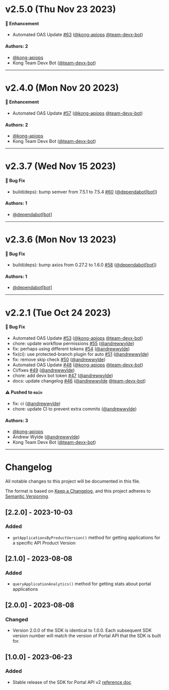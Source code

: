 # v2.5.0 (Thu Nov 23 2023)

#### 🚀 Enhancement

- Automated OAS Update [#63](https://github.com/Kong/sdk-portal-js/pull/63) ([@kong-apiops](https://github.com/kong-apiops) [@team-devx-bot](https://github.com/team-devx-bot))

#### Authors: 2

- [@kong-apiops](https://github.com/kong-apiops)
- Kong Team Devx Bot ([@team-devx-bot](https://github.com/team-devx-bot))

---

# v2.4.0 (Mon Nov 20 2023)

#### 🚀 Enhancement

- Automated OAS Update [#57](https://github.com/Kong/sdk-portal-js/pull/57) ([@kong-apiops](https://github.com/kong-apiops) [@team-devx-bot](https://github.com/team-devx-bot))

#### Authors: 2

- [@kong-apiops](https://github.com/kong-apiops)
- Kong Team Devx Bot ([@team-devx-bot](https://github.com/team-devx-bot))

---

# v2.3.7 (Wed Nov 15 2023)

#### 🐛 Bug Fix

- build(deps): bump semver from 7.5.1 to 7.5.4 [#60](https://github.com/Kong/sdk-portal-js/pull/60) ([@dependabot[bot]](https://github.com/dependabot[bot]))

#### Authors: 1

- [@dependabot[bot]](https://github.com/dependabot[bot])

---

# v2.3.6 (Mon Nov 13 2023)

#### 🐛 Bug Fix

- build(deps): bump axios from 0.27.2 to 1.6.0 [#58](https://github.com/Kong/sdk-portal-js/pull/58) ([@dependabot[bot]](https://github.com/dependabot[bot]))

#### Authors: 1

- [@dependabot[bot]](https://github.com/dependabot[bot])

---

# v2.2.1 (Tue Oct 24 2023)

#### 🐛 Bug Fix

- Automated OAS Update [#53](https://github.com/Kong/sdk-portal-js/pull/53) ([@kong-apiops](https://github.com/kong-apiops) [@team-devx-bot](https://github.com/team-devx-bot))
- chore: update workflow permissions [#55](https://github.com/Kong/sdk-portal-js/pull/55) ([@andrewwylde](https://github.com/andrewwylde))
- fix: perhaps using different tokens [#54](https://github.com/Kong/sdk-portal-js/pull/54) ([@andrewwylde](https://github.com/andrewwylde))
- fix(ci): use protected-branch plugin for auto [#51](https://github.com/Kong/sdk-portal-js/pull/51) ([@andrewwylde](https://github.com/andrewwylde))
- fix: remove skip check [#50](https://github.com/Kong/sdk-portal-js/pull/50) ([@andrewwylde](https://github.com/andrewwylde))
- Automated OAS Update [#48](https://github.com/Kong/sdk-portal-js/pull/48) ([@kong-apiops](https://github.com/kong-apiops) [@team-devx-bot](https://github.com/team-devx-bot))
- Ci/fixes [#49](https://github.com/Kong/sdk-portal-js/pull/49) ([@andrewwylde](https://github.com/andrewwylde))
- chore: add devx bot token [#47](https://github.com/Kong/sdk-portal-js/pull/47) ([@andrewwylde](https://github.com/andrewwylde))
- docs: update changelog [#46](https://github.com/Kong/sdk-portal-js/pull/46) ([@andrewwylde](https://github.com/andrewwylde) [@team-devx-bot](https://github.com/team-devx-bot))

#### ⚠️ Pushed to `main`

- fix: ci ([@andrewwylde](https://github.com/andrewwylde))
- chore: update CI to prevent extra commits ([@andrewwylde](https://github.com/andrewwylde))

#### Authors: 3

- [@kong-apiops](https://github.com/kong-apiops)
- Andrew Wylde ([@andrewwylde](https://github.com/andrewwylde))
- Kong Team Devx Bot ([@team-devx-bot](https://github.com/team-devx-bot))

---

# Changelog

All notable changes to this project will be documented in this file.

The format is based on [Keep a Changelog](https://keepachangelog.com/en/1.1.0/),
and this project adheres to [Semantic Versioning](https://semver.org/spec/v2.0.0.html).

## [2.2.0] - 2023-10-03

### Added

- `getApplicationsByProductVersion()` method for getting applications for a specific API Product Version

## [2.1.0] - 2023-08-08

### Added

- `queryApplicationAnalytics()` method for getting stats about portal applications

## [2.0.0] - 2023-08-08

### Changed

- Version 2.0.0 of the SDK is identical to 1.0.0. Each subsequent SDK version number will match the version of Portal API that the SDK is built for.

## [1.0.0] - 2023-06-23

### Added

- Stable release of the SDK for Portal API v2 [reference doc](https://developer.konghq.com/spec/2aad2bcb-8d82-43b3-abdd-1d5e6e84dbd6/b4539157-4ced-4df5-affa-7d790baee356)
